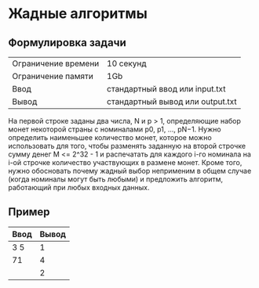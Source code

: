 # Жадные алгоритмы 

## Формулировка задачи
| | |
|--|--|
|Ограничение времени|	10 секунд|
|Ограничение памяти|	1Gb|
|Ввод|	стандартный ввод или input.txt|
|Вывод|	стандартный вывод или output.txt|

На первой строке заданы два числа, N и p > 1, определяющие набор монет некоторой страны с номиналами p0, p1, ..., pN−1. Нужно определить наименьшее количество монет, которое можно использовать для того, чтобы разменять заданную на второй строчке сумму денег M <= 2^32 - 1 и распечатать для каждого i-го номинала на i-ой строчке количество участвующих в размене монет. Кроме того, нужно обосновать почему жадный выбор неприменим в общем случае (когда номиналы могут быть любыми) и предложить алгоритм, работающий при любых входных данных.

## Пример

|Ввод |Вывод |
|-----|------|
|3 5  |1     |
|71   |4 
| |2|